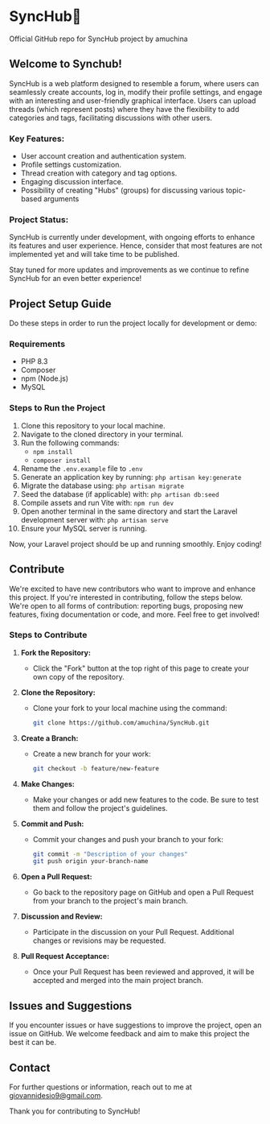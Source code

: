 # SyncHub📍

Official GitHub repo for SyncHub project by amuchina

## Welcome to Synchub!

SyncHub is a web platform designed to resemble a forum, where users can seamlessly create accounts, log in, modify their profile settings, and engage with an interesting and user-friendly graphical interface. Users can upload threads (which represent posts) where they have the flexibility to add categories and tags, facilitating discussions with other users.

### Key Features:
- User account creation and authentication system.
- Profile settings customization.
- Thread creation with category and tag options.
- Engaging discussion interface.
- Possibility of creating "Hubs" (groups) for discussing various topic-based arguments

### Project Status:
SyncHub is currently under development, with ongoing efforts to enhance its features and user experience. Hence, consider that most features are not implemented yet and will take time to be published.

Stay tuned for more updates and improvements as we continue to refine SyncHub for an even better experience!

## Project Setup Guide

Do these steps in order to run the project locally for development or demo:

### Requirements
- PHP 8.3
- Composer
- npm (Node.js)
- MySQL

### Steps to Run the Project

1. Clone this repository to your local machine.
2. Navigate to the cloned directory in your terminal.
3. Run the following commands:
   - `npm install`
   - `composer install`
4. Rename the `.env.example` file to `.env`
5. Generate an application key by running:
   `php artisan key:generate`
6. Migrate the database using:
   `php artisan migrate`
7. Seed the database (if applicable) with:
   `php artisan db:seed`
8. Compile assets and run Vite with:
   `npm run dev`
9. Open another terminal in the same directory and start the Laravel development server with:
   `php artisan serve`
10. Ensure your MySQL server is running.

Now, your Laravel project should be up and running smoothly. Enjoy coding!

## Contribute

We're excited to have new contributors who want to improve and enhance this project. If you're interested in contributing, follow the steps below.
We're open to all forms of contribution: reporting bugs, proposing new features, fixing documentation or code, and more. Feel free to get involved!

### Steps to Contribute

1. **Fork the Repository:**
    - Click the "Fork" button at the top right of this page to create your own copy of the repository.

2. **Clone the Repository:**
    - Clone your fork to your local machine using the command:
      ```bash
      git clone https://github.com/amuchina/SyncHub.git
      ```

3. **Create a Branch:**
    - Create a new branch for your work:
      ```bash
      git checkout -b feature/new-feature
      ```

4. **Make Changes:**
    - Make your changes or add new features to the code. Be sure to test them and follow the project's guidelines.

5. **Commit and Push:**
    - Commit your changes and push your branch to your fork:
      ```bash
      git commit -m "Description of your changes"
      git push origin your-branch-name
      ```

6. **Open a Pull Request:**
    - Go back to the repository page on GitHub and open a Pull Request from your branch to the project's main branch.

7. **Discussion and Review:**
    - Participate in the discussion on your Pull Request. Additional changes or revisions may be requested.

8. **Pull Request Acceptance:**
    - Once your Pull Request has been reviewed and approved, it will be accepted and merged into the main project branch.


## Issues and Suggestions

If you encounter issues or have suggestions to improve the project, open an issue on GitHub. We welcome feedback and aim to make this project the best it can be.

## Contact

For further questions or information, reach out to me at giovannidesio9@gmail.com.

Thank you for contributing to SyncHub!
